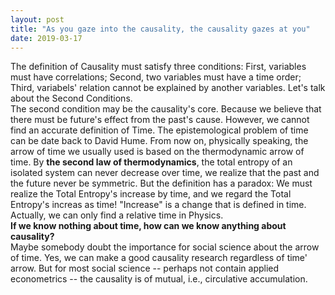 ```yaml
---
layout: post
title: "As you gaze into the causality, the causality gazes at you"
date: 2019-03-17
---
```


The definition of Causality must satisfy three conditions: First, variables must have correlations; Second, two variables must have a time order; Third, variabels' relation cannot be explained by another variables. Let's talk about the Second Conditions.  
The second condition may be the causality's core. Because we believe that there must be future's effect from the past's cause. However, we cannot find an accurate definition of Time. The epistemological problem of time can be date back to David Hume. From now on, physically speaking, the arrow of time we usually used is based on the thermodynamic arrow of time. By **the second law of thermodynamics**, the total entropy of an isolated system can never decrease over time, we realize that the past and the future never be symmetric. But the definition has a paradox: We must realize the Total Entropy's increase by time, and we regard the Total Entropy's increas as time! "Increase" is a change that is defined in time. Actually, we can only find a relative time in Physics.  
**If we know nothing about time, how can we know anything about causality?**  
Maybe somebody doubt the importance for social science about the arrow of time. Yes, we can make a good causality research regardless of time' arrow. But for most social science -- perhaps not contain applied econometrics -- the causality is of mutual, i.e., circulative accumulation.
